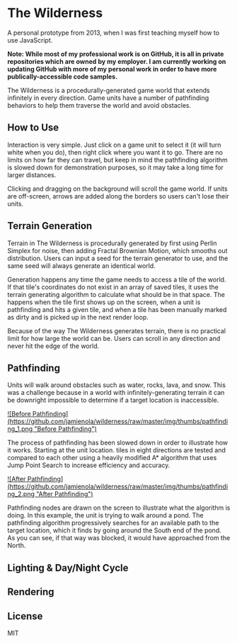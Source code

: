# The Wilderness
  
A personal prototype from 2013, when I was first teaching myself how to use JavaScript. 
  
**Note: While most of my professional work is on GitHub, it is all in private repositories which are owned by my employer. I am currently working on updating GitHub with more of my personal work in order to have more publically-accessible code samples.** 
  
The Wilderness is a procedurally-generated game world that extends infinitely in every direction. Game units have a number of pathfinding behaviors to help them traverse the world and avoid obstacles.

## How to Use

Interaction is very simple. Just click on a game unit to select it (it will turn white when you do), then right click where you want it to go. There are no limits on how far they can travel, but keep in mind the pathfinding algorithm is slowed down for demonstration purposes, so it may take a long time for larger distances.

Clicking and dragging on the background will scroll the game world. If units are off-screen, arrows are added along the borders so users can't lose their units.

## Terrain Generation

Terrain in The Wilderness is procedurally generated by first using Perlin Simplex for noise, then adding Fractal Brownian Motion, which smooths out distribution. Users can input a seed for the terrain generator to use, and the same seed will always generate an identical world. 

Generation happens any time the game needs to access a tile of the world. If that tile's coordinates do not exist in an array of saved tiles, it uses the terrain generating algorithm to calculate what should be in that space. The happens when the tile first shows up on the screen, when a unit is pathfinding and hits a given tile, and when a tile has been manually marked as dirty and is picked up in the next render loop.
  
Because of the way The Wilderness generates terrain, there is no practical limit for how large the world can be. Users can scroll in any direction and never hit the edge of the world.

## Pathfinding

Units will walk around obstacles such as water, rocks, lava, and snow. This was a challenge because in a world with infinitely-generating terrain it can be downright impossible to determine if a target location is inaccessible. 

<a href="../raw/master/img/pathfinding_1.png" target="_blank">
![Before Pathfinding](https://github.com/jamienola/wilderness/raw/master/img/thumbs/pathfinding_1.png "Before Pathfinding")
</a>

The process of pathfinding has been slowed down in order to illustrate how it works. Starting at the unit location. tiles in eight directions are tested and compared to each other using a heavily modified A* algorithm that uses Jump Point Search to increase efficiency and accuracy. 

<a href="https://raw.githubusercontent.com/jamienola/wilderness/master/img/day_night_2.png" target="_blank">
![After Pathfinding](https://github.com/jamienola/wilderness/raw/master/img/thumbs/pathfinding_2.png "After Pathfinding")
</a>

Pathfinding nodes are drawn on the screen to illustrate what the algorithm is doing. In this example, the unit is trying to walk around a pond. The pathfinding algorithm progressively searches for an available path to the target location, which it finds by going around the South end of the pond. As you can see, if that way was blocked, it would have approached from the North.

## Lighting & Day/Night Cycle

## Rendering

## License

  MIT

